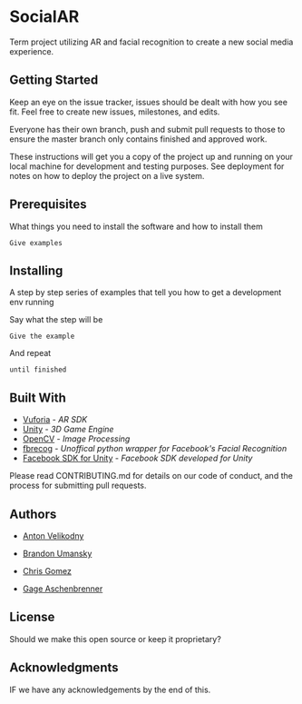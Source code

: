 # SocialAR
Term project utilizing AR and facial recognition to create a new social media experience. 

## Getting Started

Keep an eye on the issue tracker, issues should be dealt with how you see fit. Feel free to create new issues, milestones, and edits. 

Everyone has their own branch, push and submit pull requests to those to ensure the master branch only contains finished and approved work. 

These instructions will get you a copy of the project up and running on your local machine for development and testing purposes. See deployment for notes on how to deploy the project on a live system.

## Prerequisites

What things you need to install the software and how to install them

```
Give examples
````

## Installing

A step by step series of examples that tell you how to get a development env running

Say what the step will be

```
Give the example
```

And repeat

```
until finished
```

## Built With

- [Vuforia](https://vuforia.com/) - *AR SDK*
- [Unity](https://unity3d.com/) - *3D Game Engine*
- [OpenCV](https://github.com/opencv/opencv) - *Image Processing*
- [fbrecog](https://github.com/samj1912/fbrecog) - *Unoffical python wrapper for Facebook's Facial Recognition*
- [Facebook SDK for Unity](https://developers.facebook.com/docs/unity/) - *Facebook SDK developed for Unity*

Please read CONTRIBUTING.md for details on our code of conduct, and the process for submitting pull requests.

## Authors

- [Anton Velikodny](https://github.com/Anton-Velikodnyy) 

- [Brandon Umansky](https://github.com/brumansky)

- [Chris Gomez](https://github.com/afryingpan)

- [Gage Aschenbrenner](https://github.com/no0no)

## License

Should we make this open source or keep it proprietary? 

## Acknowledgments

IF we have any acknowledgements by the end of this. 
